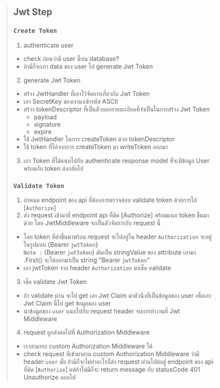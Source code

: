 >## Jwt Step
>
> ### `Create Token`
>1. authenticate user
>   - check ก่อนว่ามี user นี้บน database?
>   - ถ้ามีก็จะเอา data ของ user ไป generate Jwt Token
>2. generate Jwt Token
>   - สร้าง JwtHandler ที่เอาไว้จัดการเกี่ยวกับ Jwt Token
>   - เอา SecretKey ของเรามาเข้ารหัส ASCII
>   - สร้าง tokenDescriptor ที่เป็นตัวบอกรายละเอียดที่จำเป็นในการสร้าง Jwt Token
>       - payload
>       - signature
>       - expire
>   - ใช้ JwtHandler ในการ createToken ด้วย tokenDescriptor
>   - ใช้ token ที่ได้จากการ createToken มา writeToken ออกมา
>3. เอา Token ที่ได้แนบไปกับ authenticate response model ที่จะมีข้อมูล User พร้อมกับ token ส่งกลับไป
>
> ### `Validate Token`
>1. กำหนด endpoint ของ api ที่ต้องการตรวจสอบ validate token ด้วยการใส่ [`Authorize`]
>2. ส่ง request เข้ามาที่ endpoint api ที่ติด [Authorize] พร้อมแนบ token ขึ้นมาด้วย โดย JwtMiddleware จะเป็นตัวจัดการกับ request นี้
>  - โดย token ที่ส่งขึ้นมาพร้อม request จะไปอยู่ใน header `Authorization` จะอยู่ในรูปแบบ {Bearer `jwtToken`}\
> `Note :` {Bearer `jwtToken`} มันเป็น stringValue ของ attribute เอามา .First() จะได้ออกมาเป็น string "Bearer `jwtToken`"
>  - เอา jwtToken จาก header `Authorization` มาเช็ค validate  
>3. เช็ค validate Jwt Token
> - ถ้า validate ผ่าน จะไป get เอา Jwt Claim มาตัวนึงที่เป็นข้อมูลของ user เพื่อเอา Jwt Claim นี้ไป get ข้อมูลของ user
> - นำข้อมูลของ `user` แนบไปกับ request header จบการทำงานที่ Jwt Middleware
>4. request ถูกส่งต่อไปที่ Authorization Middleware
> - เราสามารถ custom Authorization Middleware ได้
> - check request ที่เข้ามาผ่าน custom Authorization Middleware ว่ามี header `user` มั้ย ถ้ามีก็จะไม่ทำอะไรก็ส่ง request ผ่านไปต่อสู่ endpoint ของ api ที่ติด [`Authorize`] แต่ถ้าไม่มีก็จะ return message กับ statusCode 401 Unauthorize ออกไป